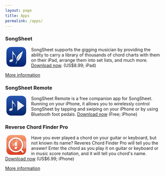 ```yaml
---
layout: page
title: Apps
permalink: /apps/
---
```


### SongSheet

<img src="/images/songsheet-icon.png" alt="SongSheet application icon" style="float:left;width:64px;margin:0 16px 0 4px;vertical-align:top;">SongSheet supports the gigging musician by providing the ability to carry a library of thousands of chord charts with them on their iPad, arrange them into set lists, and much more. [Download now](https://itunes.apple.com/app/id581094194?mt=8&at=1l3vox5&ct=devblog). (US$8.99; iPad)

[More information](http://songsheetapp.com)


### SongSheet Remote

<img src="/images/songsheetremote-icon.png" alt="SongSheet Remote application icon" style="float:left;width:64px;margin:0 16px 0 4px;vertical-align:top;"><span>SongSheet Remote is a free companion app for SongSheet. Running on your iPhone, it allows you to wirelessly control SongSheet by tapping and swiping on your iPhone or by using Bluetooth foot pedals. [Download now](https://itunes.apple.com/app/id906550860?mt=8&uo=4&at=1l3vox5&ct=devblog) (Free; iPhone) 

### Reverse Chord Finder Pro

<img src="/images/reversechord-icon.png" alt="Reverse Chord Finder Pro application icon" style="float:left;width:64px;margin:0 16px 0 4px;vertical-align:top;"><span>Have you ever played a chord on your guitar or keyboard, but not known its name? Reveres Chord Finder Pro will tell you the answer! Enter the chord as you play it on guitar or keyboard or in music score notation, and it will tell you chord's name. [Download now](https://itunes.apple.com/app/id379856345?ls=1&mt=8&uo=4&at=1l3vox5&ct=devblog) (US$6.99; iPhone)

[More information](http://reversechord.com)
